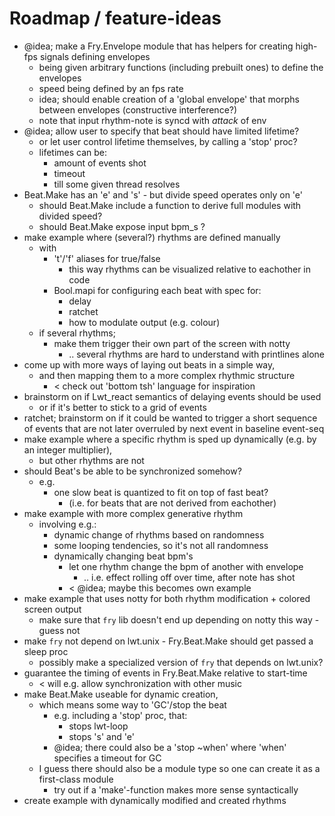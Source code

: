 # Roadmap / feature-ideas 

* @idea; make a Fry.Envelope module that has helpers for creating high-fps signals defining envelopes
  * being given arbitrary functions (including prebuilt ones) to define the envelopes 
  * speed being defined by an fps rate 
  * idea; should enable creation of a 'global envelope' that morphs between envelopes (constructive interference?)
  * note that input rhythm-note is syncd with *attack* of env
* @idea; allow user to specify that beat should have limited lifetime?
  * or let user control lifetime themselves, by calling a 'stop' proc?
  * lifetimes can be:
    * amount of events shot 
    * timeout
    * till some given thread resolves
* Beat.Make has an 'e' and 's' - but divide speed operates only on 'e'
  * should Beat.Make include a function to derive full modules with divided speed?
  * should Beat.Make expose input bpm_s ?
* make example where (several?) rhythms are defined manually 
  * with 
    * 't'/'f' aliases for true/false 
      * this way rhythms can be visualized relative to eachother in code 
    * Bool.mapi for configuring each beat with spec for:
      * delay
      * ratchet
      * how to modulate output (e.g. colour)
  * if several rhythms; 
    * make them trigger their own part of the screen with notty
      * .. several rhythms are hard to understand with printlines alone
* come up with more ways of laying out beats in a simple way, 
  * and then mapping them to a more complex rhythmic structure
    * < check out 'bottom tsh' language for inspiration
* brainstorm on if Lwt_react semantics of delaying events should be used 
  * or if it's better to stick to a grid of events
* ratchet; brainstorm on if it could be wanted to trigger a short sequence of 
  events that are not later overruled by next event in baseline event-seq
* make example where a specific rhythm is sped up dynamically (e.g. by an integer multiplier), 
  * but other rhythms are not
* should Beat's be able to be synchronized somehow?
  * e.g. 
    * one slow beat is quantized to fit on top of fast beat?
      * (i.e. for beats that are not derived from eachother)
* make example with more complex generative rhythm
  * involving e.g.:
    * dynamic change of rhythms based on randomness
    * some looping tendencies, so it's not all randomness
    * dynamically changing beat bpm's
      * let one rhythm change the bpm of another with envelope 
        * .. i.e. effect rolling off over time, after note has shot
      * < @idea; maybe this becomes own example 
* make example that uses notty for both rhythm modification + colored screen output
  * make sure that `fry` lib doesn't end up depending on notty this way - guess not
* make `fry` not depend on lwt.unix - Fry.Beat.Make should get passed a sleep proc
  * possibly make a specialized version of `fry` that depends on lwt.unix?
* guarantee the timing of events in Fry.Beat.Make relative to start-time
  * < will e.g. allow synchronization with other music
* make Beat.Make useable for dynamic creation, 
  * which means some way to 'GC'/stop the beat
    * e.g. including a 'stop' proc, that: 
      * stops lwt-loop
      * stops 's' and 'e'
    * @idea; there could also be a 'stop ~when' where 'when' specifies a timeout for GC
  * I guess there should also be a module type so one can create it as a first-class module
    * try out if a 'make'-function makes more sense syntactically 
* create example with dynamically modified and created rhythms
